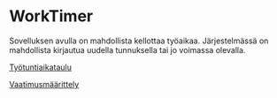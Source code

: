 # WorkTimer

Sovelluksen avulla on mahdollista kellottaa työaikaa. Järjestelmässä on mahdollista kirjautua uudella tunnuksella tai jo voimassa olevalla.


[Työtuntiaikataulu](https://github.com/sppirtti/ot2018/blob/master/Dokumentaatio/Ty%C3%B6aikataulu.md)

[Vaatimusmäärittely](https://github.com/sppirtti/ot2018/blob/master/Dokumentaatio/M%C3%A4%C3%A4rittelydokumentti.md)
